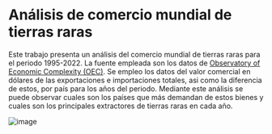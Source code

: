 # Análisis de comercio mundial de tierras raras

Este trabajo presenta un análisis del comercio mundial de tierras raras para el periodo 1995-2022. La fuente empleada son los datos de [Observatory of Economic Complexity (OEC)](https://oec.world/en). Se empleo los datos del valor comercial en dólares de las exportaciones e importaciones totales, asi como la diferencia de estos, por país para los años del periodo. Mediante este análisis se puede observar cuales son los países que más demandan de estos bienes y cuales son los principales extractores de tierras raras en cada año.

![image](https://github.com/user-attachments/assets/806df63e-0bee-47e9-8aa7-c534468e97e5)

